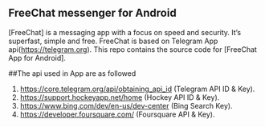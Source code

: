 ## FreeChat messenger for Android

[FreeChat] is a messaging app with a focus on speed and security. It’s superfast, simple and free.
FreeChat is based on Telegram App api(https://telegram.org).
This repo contains the source code for [FreeChat App for Android].

##The api used in App are as followed  

1. https://core.telegram.org/api/obtaining_api_id (Telegram API ID & Key).
2. https://support.hockeyapp.net/home (Hockey API ID & Key).
3. https://www.bing.com/dev/en-us/dev-center (Bing Search Key).
3. https://developer.foursquare.com/ (Foursquare API & Key).

